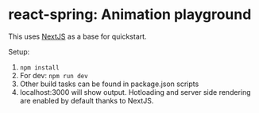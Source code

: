 # react-spring: Animation playground

This uses [NextJS](https://nextjs.org/) as a base for quickstart.

Setup:

1. `npm install`
2. For dev: `npm run dev`
3. Other build tasks can be found in package.json scripts
4. localhost:3000 will show output. Hotloading and server side rendering are enabled by default thanks to NextJS.
